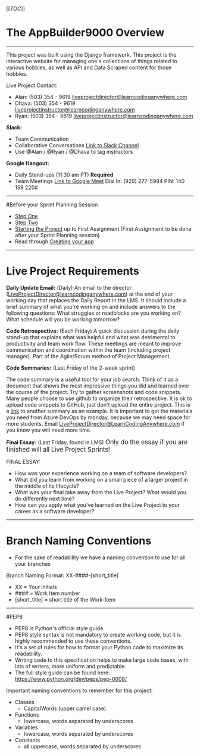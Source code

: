 [[_TOC_]]


# The AppBuilder9000 Overview
---
This project was built using the Django framework. This project is the interactive website for managing one's collections of things related to various hobbies, as well as API and Data Scraped content for those hobbies.

Live Project Contact: 
- Alan: (503) 354 - 9619 [liveprojectdirector@learncodinganywhere.com]()
- Dhava: (503) 354 - 9619 [liveprojectinstructor@learncodinganywhere.com]()
- Ryan: (503) 354 - 9619 [liveprojectinstructor@learncodinganywhere.com]()


**Slack:**
- Team Communication
- Collaborative Conversations
[Link to Slack Channel](https://join.slack.com/t/pythonliveproject/shared_invite/enQtODQxNDIzNzIwODIzLTAzODcxMzdjMTdhYWY2OWRkYzY4YjkwOTZmMWUxMDJiYjRmNGE2OWNhYjZlZDg2NTNlMGJkOWNjNTk4OTI4OTI) 
- Use @Alan / @Ryan  / @Dhava to tag instructors

**Google Hangout:**
- Daily Stand-ups (11:30 am PT) **Required**
- Team Meetings 
[Link to Google Meet](https://meet.google.com/vno-niei-wbb) Dial In: (929) 277-5984 PIN: 140 159 220#

---
#Before your Sprint Planning Session
- [Step One](https://docs.google.com/document/d/144kD40TogedXC_IO6YjhrOlXa_Ar_3JzhOjyk3KuCEc/edit?usp=sharing)
- [Step Two](https://docs.google.com/document/d/1Cj-kmw7ppEWJT3V0pXJYF1Oqz-Ilg7Bl9W5ZNuatNzs/edit?usp=sharing)
- [Starting the Project](/Starting-the-Project) up to First Assignment
(First Assignment to be done after your Sprint Planning session)
- Read through [Creating your app](/Creating-Your-App)

---
# Live Project Requirements
**Daily Update Email:**
(Daily)
An email to the director (LiveProjectDirector@learncodinganywhere.com) at the end of your working day that replaces the Daily Report in the LMS. It should include a brief summary of what you're working on and include answers to the following questions:
What struggles or roadblocks are you working on?
What schedule will you be working tomorrow?

**Code Retrospective:**
(Each Friday)
A quick discussion during the daily stand-up that explains what was helpful and what was detrimental to productivity and team work flow. These meetings are meant to improve communication and coordination within the team (including project manager). Part of the Agile/Scrum method of Project Management.

**Code Summaries:**
(Last Friday of the 2-week sprint)

The code summary is a useful tool for your job search. Think of it as a document that shows the most impressive things you did and learned over the course of the project. Try to gather screenshots and code snippets. Many people choose to use github to organize their retrospective. It is ok to upload code snippets to GitHub,  just don't upload the entire project. This is a [link](https://github.com/BenjaminLSchwab/JobPlacementDashboard) to another summary as an example. It is important to get the materials you need from Azure DevOps by monday, because we may need space for more students. Email LiveProjectDirector@LearnCodingAnywhere.com if you know you will need more time.


**Final Essay:** 
(Last Friday, found in LMS)
<big>Only do the essay if you are finished will all Live Project Sprints!</big>

FINAL ESSAY:
- How was your experience working on a team of software developers?
- What did you learn from working on a small piece of a larger project in the middle of its lifecycle?
- What was your final take away from the Live Project? What would you do differently next time?
- How can you apply what you've learned on the Live Project to your career as a software developer?
---
# Branch Naming Conventions
- For the sake of readability we have a naming convention to use for all your branches

Branch Naming Format:
XX-####-[short_title]

- XX = Your initials
- \#### = Work Item number
- [short_title] = short title of the Work-Item

---
#PEP8 

- PEP8 is Python's official style guide. 
- PEP8 style syntax is not mandatory to create working code, but it is highly recommended to use these conventions.
- It's a set of rules for how to format your Python code to maximize its readability. 
- Writing code to this specification helps to make large code bases, with lots of writers, more uniform and predictable.  
- The full style guide can be found here: https://www.python.org/dev/peps/pep-0008/

Important naming conventions to remember for this project:
- Classes
   - CapitalWords (upper camel case)
- Functions
   - lowercase, words separated by underscores
- Variables
   - lowercase, words separated by underscores
- Constants
   - all uppercase, words separated by underscores
